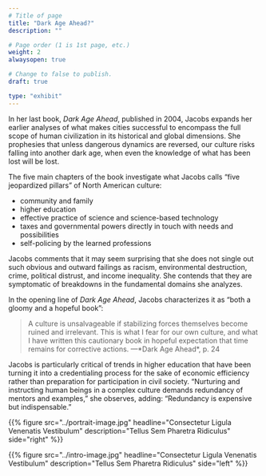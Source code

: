 ```yaml
---
# Title of page
title: "Dark Age Ahead?"
description: ""

# Page order (1 is 1st page, etc.)
weight: 2
alwaysopen: true

# Change to false to publish.
draft: true

type: "exhibit"
---
```

In her last book, *Dark Age Ahead*, published in 2004, Jacobs expands her earlier analyses of what makes cities successful to encompass the full scope of human civilization in its historical and global dimensions. She prophesies that unless dangerous dynamics are reversed, our culture risks falling into another dark age, when even the knowledge of what has been lost will be lost.

The five main chapters of the book investigate what Jacobs calls “five jeopardized pillars” of North American culture:

- community and family
- higher education
- effective practice of science and science-based technology
- taxes and governmental powers directly in touch with needs and possibilities
- self-policing by the learned professions

Jacobs comments that it may seem surprising that she does not single out such obvious and outward failings as racism, environmental destruction, crime, political distrust, and income inequality. She contends that they are symptomatic of breakdowns in the fundamental domains she analyzes.

In the opening line of *Dark Age Ahead*, Jacobs characterizes it as “both a gloomy and a hopeful book”:

<blockquote>A culture is unsalvageable if stabilizing forces themselves become ruined and irrelevant. This is what I fear for our own culture, and what I have written this cautionary book in hopeful  expectation that time remains for corrective actions. —*Dark Age Ahead*, p. 24</blockquote>

Jacobs is particularly critical of trends in higher education that have been turning it into a credentialing process for the sake of economic efficiency rather than preparation for participation in civil society. “Nurturing and instructing human beings in a complex culture demands redundancy of mentors and examples,” she observes, adding: “Redundancy is expensive but indispensable.”



{{% figure src="../portrait-image.jpg"
           headline="Consectetur Ligula Venenatis Vestibulum" 
           description="Tellus Sem Pharetra Ridiculus" 
           side="right" %}}

{{% figure src="../intro-image.jpg"
           headline="Consectetur Ligula Venenatis Vestibulum" 
           description="Tellus Sem Pharetra Ridiculus" side="left" %}}

